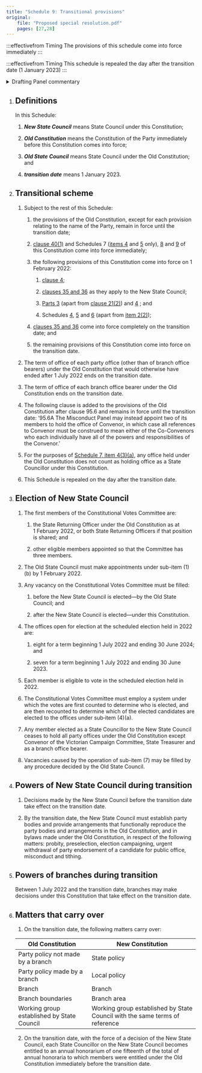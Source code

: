 ```yaml
---
title: "Schedule 9: Transitional provisions"
original:
    file: "Proposed special resolution.pdf"
    pages: [27,28]
---
```


:::effectivefrom Timing
The provisions of this schedule come into force
immediately
:::

:::effectivefrom Timing
This schedule is repealed the day after the transition date (1 January 2023)
:::

<details>

<summary>Drafting Panel commentary</summary>

Provides a system for how, if the draft new Constitution is passed, we will transition
from the current Constitution to the new Constitution.

Important elements of this are as follows:

* Most of the new structure does not take effect until 1 January 2023. However,
  a new State Council is elected in the first half of 2022. Its decisions do not take
  effect until 1 January 2023. During 2022, the old State Council, State Executive
  and Office Bearers continue to run the Party. This is to ensure that the
  changeover does not occur during 2022, which will be an election year.

* Much of the existing arrangements automatically carry over into the new
  structure unless and until the new State Council or members decide to change
  it. This includes policies, branches and working groups.

* The new State Council must also, by 1 January 2023, establish party bodies
  and provide arrangements that functionally reproduce the party bodies and
  arrangements in the Old Constitution, and in bylaws made under the Old
  Constitution, in respect of the following matters: probity, preselection, election
  campaigning, urgent withdrawal of party endorsement of a candidate for public
  office, misconduct and tithing.

</details>

1. ## Definitions

    In this Schedule:

    1.  ***New State Council*** means State Council under this Constitution;

    2.  ***Old Constitution*** means the Constitution of the Party
    immediately before this Constitution comes into force;

    3.  ***Old State Council*** means State Council under the Old
    Constitution; and

    4.  ***transition date*** means 1 January 2023.



2. ## Transitional scheme

    1.  Subject to the rest of this Schedule:

        <subclause-letters>

        1.  the provisions of the Old Constitution, except for each
            provision relating to the name of the Party, remain in force
            until the transition date;

        2.  [clause 40(1)](./07-other-matters.md#40.1) and Schedules 7 ([items 4](./schedule-07-eligibility-requirements.md#4) and [5](./schedule-07-eligibility-requirements.md#5) only), [8](./schedule-08-definitions.md) and [9](./schedule-09-transitional-provisions.md)
            of this Constitution come into force immediately;

        3.  the following provisions of this Constitution come into
            force on 1 February 2022:

            1.  [clause 4](./01-fundamental-matters.md#4);

            2.  [clauses 35 and 36](./06-documentation.md#35) as they apply to the New State
                Council;

            3.  [Parts 3](./03-state-council.md) (apart from [clause 21(2)](./03-state-council.md#21.2)) and [4](./04-constitutional-votes-committee.md) ; and

            4.  Schedules [4](./schedule-04-powers-state-council-must-not-delegate.md), [5](./schedule-05-state-council-meeting-procedure.md) and [6](./schedule-06-state-council-elections.md) (apart from [item 2(2)](./schedule-06-state-council-elections.md#2.2));

        4.  [clauses 35 and 36](./06-documentation.md#35) come into force completely on the
            transition date; and

        5.  the remaining provisions of this Constitution come into
            force on the transition date.

        </subclause-letters>

    2.  The term of office of each party office (other than of branch
        office bearers) under the Old Constitution that would otherwise
        have ended after 1 July 2022 ends on the transition date.

    3.  The term of office of each branch office bearer under the Old
        Constitution ends on the transition date.

    4.  The following clause is added to the provisions of the Old
        Constitution after clause 95.6 and remains in force until the
        transition date: ‘95.6A The Misconduct Panel may instead appoint
        two of its members to hold the office of Convenor, in which case
        all references to Convenor must be construed to mean either of
        the Co-Convenors who each individually have all of the powers
        and responsibilities of the Convenor.’

    5.  For the purposes of [Schedule 7, item 4(3)(a)](./schedule-07-eligibility-requirements.md#4.3.a), any office held
        under the Old Constitution does not count as holding office as a
        State Councillor under this Constitution.

    6.  This Schedule is repealed on the day after the transition date.

3. ## Election of New State Council

    1.  The first members of the Constitutional Votes Committee are:

        <subclause-letters>

        1.  the State Returning Officer under the Old Constitution as at
            1 February 2022, or both State Returning Officers if that
            position is shared; and

        2.  other eligible members appointed so that the Committee has
            three members.

        </subclause-letters>

    2.  The Old State Council must make appointments under
        sub-item (1)(b) by 1 February 2022.

    3.  Any vacancy on the Constitutional Votes Committee must be
        filled:

        <subclause-letters>

        1.  before the New State Council is elected—by the Old State
            Council; and

        2.  after the New State Council is elected—under this
            Constitution.

        </subclause-letters>

    4.  The offices open for election at the scheduled election held in
        2022 are:

        <subclause-letters>

        1.  eight for a term beginning 1 July 2022 and ending 30 June
            2024; and

        2.  seven for a term beginning 1 July 2022 and ending 30
            June 2023.

        </subclause-letters>

    5.  Each member is eligible to vote in the scheduled election held
        in 2022.

    6.  The Constitutional Votes Committee must employ a system under
        which the votes are first counted to determine who is elected,
        and are then recounted to determine which of the elected
        candidates are elected to the offices under sub‑item (4)(a).

    7.  Any member elected as a State Councillor to the New State
        Council ceases to hold all party offices under the Old
        Constitution except Convenor of the Victorian Campaign
        Committee, State Treasurer and as a branch office bearer.

    8.  Vacancies caused by the operation of sub-item (7) may be filled
        by any procedure decided by the Old State Council.

4. ## Powers of New State Council during transition

    1.  Decisions made by the New State Council before the transition
        date take effect on the transition date.

    2.  By the transition date, the New State Council must establish
        party bodies and provide arrangements that functionally
        reproduce the party bodies and arrangements in the Old
        Constitution, and in bylaws made under the Old Constitution, in
        respect of the following matters: probity, preselection,
        election campaigning, urgent withdrawal of party endorsement of
        a candidate for public office, misconduct and tithing.

5. ## Powers of branches during transition

    Between 1 July 2022 and the transition date, branches may make decisions
    under this Constitution that take effect on the transition date.

6. ## Matters that carry over

    1. On the transition date, the following matters carry over:

    <table>
    <colgroup>
    <col style={{width: "50%"}} />
    <col style={{width: "50%"}} />
    </colgroup>
    <thead>
    <tr className="header">
    <th><strong>Old Constitution</strong></th>
    <th><strong>New Constitution</strong></th>
    </tr>
    </thead>
    <tbody>
    <tr className="odd">
    <td>Party policy not made by a branch</td>
    <td>State policy</td>
    </tr>
    <tr className="even">
    <td>Party policy made by a branch</td>
    <td>Local policy</td>
    </tr>
    <tr className="odd">
    <td>Branch</td>
    <td>Branch</td>
    </tr>
    <tr className="even">
    <td>Branch boundaries</td>
    <td>Branch area</td>
    </tr>
    <tr className="odd">
    <td>Working group established by State Council</td>
    <td>Working group established by State Council with the same terms of reference</td>
    </tr>
    </tbody>
    </table>

    2. On the transition date, with the force of a decision of the New
    State Council, each State Councillor on the New State Council
    becomes entitled to an annual honorarium of one fifteenth of the
    total of annual honoraria to which members were entitled under the
    Old Constitution immediately before the transition date.

